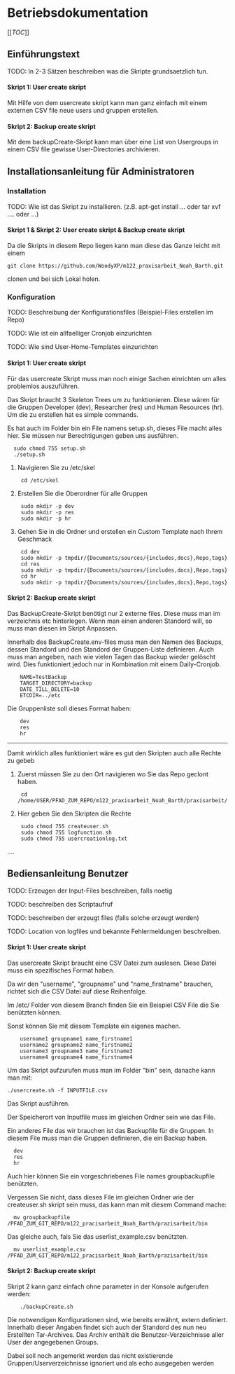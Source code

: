 # Betriebsdokumentation
[[_TOC_]]
## Einführungstext 

TODO: In 2-3 Sätzen beschreiben was die Skripte grundsaetzlich tun.

#### Skript 1: User create skript

Mit Hilfe von dem usercreate skript kann man ganz einfach mit einem externen CSV file neue users und gruppen erstellen.

#### Skript 2: Backup create skript

Mit dem backupCreate-Skript kann man über eine List von Usergroups in einem CSV file gewisse User-Directories archivieren.

## Installationsanleitung für Administratoren

### Installation

TODO: Wie ist das Skript zu installieren. (z.B. apt-get install ... oder tar xvf .... oder ...)

#### Skript 1 & Skript 2: User create skript & Backup create skript

Da die Skripts in diesem Repo liegen kann man diese das Ganze leicht mit einem 
        
    git clone https://github.com/WoodyXP/m122_praxisarbeit_Noah_Barth.git

clonen und bei sich Lokal holen.
### Konfiguration

TODO: Beschreibung der Konfigurationsfiles (Beispiel-Files erstellen im Repo)

TODO: Wie ist ein allfaelliger Cronjob einzurichten

TODO: Wie sind User-Home-Templates einzurichten

#### Skript 1: User create skript

Für das usercreate Skript muss man noch einige Sachen einrichten um alles problemlos auszuführen.

Das Skript braucht 3 Skeleton Trees um zu funktionieren. Diese wären für die Gruppen Developer (dev), Researcher (res)
und Human Resources (hr).
Um die zu erstellen hat es simple commands.

Es hat auch im Folder bin ein File namens setup.sh, dieses File macht alles hier. Sie müssen nur Berechtigungen geben uns ausführen.

      sudo chmod 755 setup.sh
      ./setup.sh

1. Navigieren Sie zu /etc/skel
        
        cd /etc/skel

2. Erstellen Sie die Oberordner für alle Gruppen

        sudo mkdir -p dev
        sudo mkdir -p res
        sudo mkdir -p hr

3. Gehen Sie in die Ordner und erstellen ein Custom Template nach Ihrem Geschmack

        cd dev
        sudo mkdir -p tmpdir/{Documents/sources/{includes,docs},Repo,tags}
        cd res
        sudo mkdir -p tmpdir/{Documents/sources/{includes,docs},Repo,tags}
        cd hr
        sudo mkdir -p tmpdir/{Documents/sources/{includes,docs},Repo,tags}
        
#### Skript 2: Backup create skript

Das BackupCreate-Skript benötigt nur 2 externe files. Diese muss man im verzeichnis etc hinterlegen. Wenn man einen anderen Standord will, so muss man diesen im Skript Anpassen. 

Innerhalb des BackupCreate.env-files muss man den Namen des Backups, dessen Standord und den Standord der Gruppen-Liste definieren. Auch muss man angeben, nach wie vielen Tagen das Backup wieder gelöscht wird. Dies funktioniert jedoch nur in Kombination mit einem Daily-Cronjob.
        
        NAME=TestBackup
        TARGET_DIRECTORY=backup
        DATE_TILL_DELETE=10
        ETCDIR=../etc
        
Die Gruppenliste soll dieses Format haben:
        
        dev
        res
        hr
-----------------------------------------------------------------------------------------

Damit wirklich alles funktioniert wäre es gut den Skripten auch alle Rechte zu gebeb

1. Zuerst müssen Sie zu den Ort navigieren wo Sie das Repo geclont haben.

        cd /home/USER/PFAD_ZUM_REPO/m122_praxisarbeit_Noah_Barth/praxisarbeit/bin

2. Hier geben Sie den Skripten die Rechte

        sudo chmod 755 createuser.sh
        sudo chmod 755 logfunction.sh   
        sudo chmod 755 usercreationlog.txt


....

## Bediensanleitung Benutzer


TODO: Erzeugen der Input-Files beschreiben, falls noetig

TODO: beschreiben des Scriptaufruf

TODO: beschreiben der erzeugt files (falls solche erzeugt werden)

TODO: Location von logfiles und bekannte Fehlermeldungen beschreiben.

#### Skript 1: User create skript
    
Das usercreate Skript braucht eine CSV Datei zum auslesen. Diese Datei muss ein spezifisches Format haben.

Da wir den "username", "groupname" und "name_firstname" brauchen, richtet sich die CSV Datei auf diese Reihenfolge.

Im /etc/ Folder von diesem Branch finden Sie ein Beispiel CSV File die Sie benützten können.

Sonst können Sie mit diesem Template ein eigenes machen.

        username1 groupname1 name_firstname1
        username2 groupname2 name_firstname2
        username3 groupname3 name_firstname3
        username4 groupname4 name_firstname4

Um das Skript aufzurufen muss man im Folder "bin" sein, danache kann man mit:

    ./usercreate.sh -f INPUTFILE.csv

Das Skript ausführen.

Der Speicherort von Inputfile muss im gleichen Ordner sein wie das File.

Ein anderes File das wir brauchen ist das Backupfile für die Gruppen. In diesem
File muss man die Gruppen definieren, die ein Backup haben.

      dev
      res
      hr

Auch hier können Sie ein vorgeschriebenes File names groupbackupfile benützten.

Vergessen Sie nicht, dass dieses File im gleichen Ordner wie der createuser.sh skript sein muss, das kann man mit diesem Command mache:

      mv groupbackupfile /PFAD_ZUM_GIT_REPO/m122_pracisarbeit_Noah_Barth/prazisarbeit/bin

Das gleiche auch, fals Sie das userlist_example.csv benützten.

      mv userlist_example.csv /PFAD_ZUM_GIT_REPO/m122_pracisarbeit_Noah_Barth/prazisarbeit/bin

#### Skript 2: Backup create skript

Skript 2 kann ganz einfach ohne parameter in der Konsole aufgerufen werden:

        ./backupCreate.sh
        
Die notwendigen Konfigurationen sind, wie bereits erwähnt, extern definiert. Innerhalb dieser Angaben findet sich auch der Standord des nun neu Erstellten Tar-Archives. Das Archiv enthält die Benutzer-Verzeichnisse aller User der angegebenen Groups.

Dabei soll noch angemerkt werden das nicht existierende Gruppen/Userverzeichnisse ignoriert und als echo ausgegeben werden
